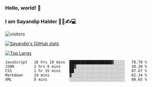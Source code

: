 ### Hello, world! 👋

### I am Sayandip Halder 👨‍💼✍💻

![visitors](https://visitor-badge.glitch.me/badge?page_id=sayandip18sayandip18&left_color=black&right_color=blue)

[![Sayandip's GitHub stats](https://github-readme-stats.vercel.app/api?username=sayandip18&show_icons=true&theme=tokyonight)](https://github.com/sayandip18/sayandip18)

[![Top Langs](https://github-readme-stats.vercel.app/api/top-langs/?username=sayandip18&langs_count=8&theme=dark)](https://github.com/sayandip18/sayandip18)


<!--START_SECTION:waka-->
```text
JavaScript   16 hrs 19 mins  ███████████████████▓░░░░░   78.70 % 
JSON         2 hrs 6 mins    ██▓░░░░░░░░░░░░░░░░░░░░░░   10.20 % 
CSS          1 hr 35 mins    ██░░░░░░░░░░░░░░░░░░░░░░░   07.67 % 
Markdown     29 mins         ▓░░░░░░░░░░░░░░░░░░░░░░░░   02.34 % 
XML          8 mins          ░░░░░░░░░░░░░░░░░░░░░░░░░   00.65 % 
```
<!--END_SECTION:waka-->

<!--
**sayandip18/sayandip18** is a ✨ _special_ ✨ repository because its `README.md` (this file) appears on your GitHub profile.

Here are some ideas to get you started:

- 🔭 I’m currently working on ...
- 🌱 I’m currently learning ...
- 👯 I’m looking to collaborate on ...
- 🤔 I’m looking for help with ...
- 💬 Ask me about ...
- 📫 How to reach me: ...
- 😄 Pronouns: ...
- ⚡ Fun fact: ...
-->
